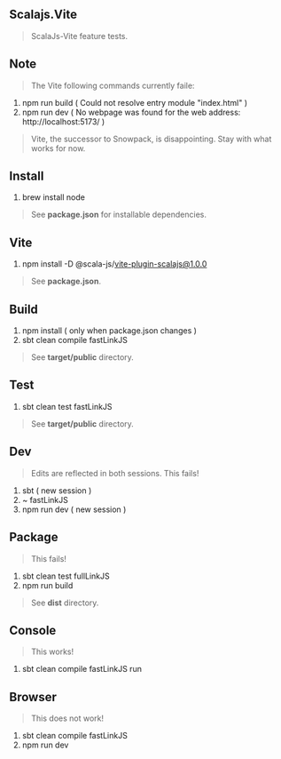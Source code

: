 Scalajs.Vite
------------
>ScalaJs-Vite feature tests.

Note
----
>The Vite following commands currently faile:
1. npm run build ( Could not resolve entry module "index.html" )
2. npm run dev ( No webpage was found for the web address: http://localhost:5173/ )
>Vite, the successor to Snowpack, is disappointing. Stay with what works for now.

Install
-------
1. brew install node
>See **package.json** for installable dependencies.

Vite
----
1. npm install -D @scala-js/vite-plugin-scalajs@1.0.0
>See **package.json**.

Build
-----
1. npm install ( only when package.json changes )
2. sbt clean compile fastLinkJS
>See **target/public** directory.

Test
----
1. sbt clean test fastLinkJS
>See **target/public** directory.

Dev
---
>Edits are reflected in both sessions. This fails!
1. sbt ( new session )
2. ~ fastLinkJS
3. npm run dev ( new session )

Package
-------
>This fails!
1. sbt clean test fullLinkJS
2. npm run build
>See **dist** directory.

Console
-------
>This works!
1. sbt clean compile fastLinkJS run

Browser
-------
>This does not work!
1. sbt clean compile fastLinkJS
2. npm run dev